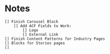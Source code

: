 # Notes

    [] Finish Carousel Block
        [] Add ACF Fields to Work:
            [] Logo
            [] External Link
    [] Finish Content Patterns for Industry Pages
    [] Blocks for Stories pages
    [] 
